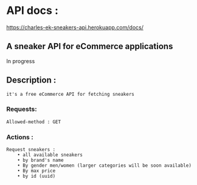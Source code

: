 # API docs : 
   https://charles-ek-sneakers-api.herokuapp.com/docs/
## A sneaker API for eCommerce applications
In progress

## Description : 
    it's a free eCommerce API for fetching sneakers

### Requests: 
    Allowed-method : GET

### Actions : 
    Request sneakers : 
        • all available sneakers
        • by brand's name
        • By gender men/women (larger categories will be soon available)
        • By max price
        • by id (uuid)

